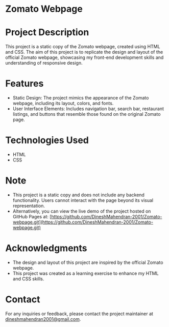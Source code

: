 # Zomato Webpage

# Project Description
This project is a static copy of the Zomato webpage, created using HTML and CSS. The aim of this project is to replicate the design and layout of the official Zomato webpage, showcasing my front-end development skills and understanding of responsive design.

# Features
- Static Design: The project mimics the appearance of the Zomato webpage, including its layout, colors, and fonts.
- User Interface Elements: Includes navigation bar, search bar, restaurant listings, and buttons that resemble those found on the original Zomato page.

# Technologies Used
- HTML
- CSS

# Note
- This project is a static copy and does not include any backend functionality. Users cannot interact with the page beyond its visual representation.
- Alternatively, you can view the live demo of the project hosted on GitHub Pages at: 
[https://github.com/DineshMahendran-2001/Zomato-webpage.git](https://github.com/DineshMahendran-2001/Zomato-webpage.git)

# Acknowledgments
- The design and layout of this project are inspired by the official Zomato webpage.
- This project was created as a learning exercise to enhance my HTML and CSS skills.

# Contact
For any inquiries or feedback, please contact the project maintainer at [dineshmahendran2001@gmail.com](mailto:dineshmahendran2001@gmail.com).
